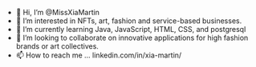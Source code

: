 - 👋 Hi, I’m @MissXiaMartin
- 👀 I’m interested in NFTs, art, fashion and service-based businesses.
- 🌱 I’m currently learning Java, JavaScript, HTML, CSS, and postgresql
- 💞️ I’m looking to collaborate on innovative applications for high fashion brands or art collectives.
- 📫 How to reach me ... linkedin.com/in/xia-martin/

<!---
MissXiaMartin/MissXiaMartin is a ✨ special ✨ repository because its `README.md` (this file) appears on your GitHub profile.
You can click the Preview link to take a look at your changes.
--->
